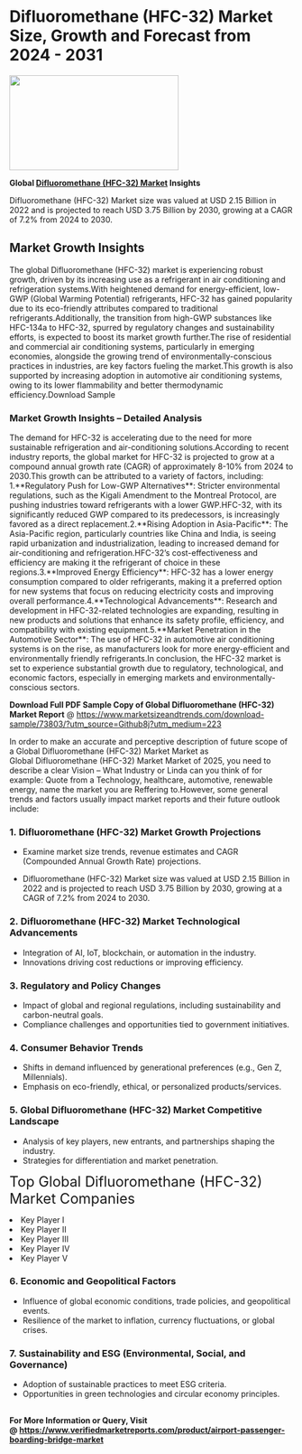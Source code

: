 <H1>Difluoromethane (HFC-32) Market Size, Growth and Forecast from 2024 - 2031</H1><img class="aligncenter size-medium wp-image-584254" src="https://thirdeyenews.in/wp-content/uploads/2024/09/Global-Market-Research-300x168.jpeg" alt="" width="300" height="168" /><p><strong>Global&nbsp;<a href="https://www.marketsizeandtrends.com/download-sample/73803/?utm_source=Github8j?utm_medium=223">Difluoromethane (HFC-32) Market</a> Insights</strong></p><p>Difluoromethane (HFC-32) Market size was valued at USD 2.15 Billion in 2022 and is projected to reach USD 3.75 Billion by 2030, growing at a CAGR of 7.2% from 2024 to 2030.</p><p><h2>Market Growth Insights</h2> The global Difluoromethane (HFC-32) market is experiencing robust growth, driven by its increasing use as a refrigerant in air conditioning and refrigeration systems.With heightened demand for energy-efficient, low-GWP (Global Warming Potential) refrigerants, HFC-32 has gained popularity due to its eco-friendly attributes compared to traditional refrigerants.Additionally, the transition from high-GWP substances like HFC-134a to HFC-32, spurred by regulatory changes and sustainability efforts, is expected to boost its market growth further.The rise of residential and commercial air conditioning systems, particularly in emerging economies, alongside the growing trend of environmentally-conscious practices in industries, are key factors fueling the market.This growth is also supported by increasing adoption in automotive air conditioning systems, owing to its lower flammability and better thermodynamic efficiency.Download Sample <h3>Market Growth Insights – Detailed Analysis</h3> The demand for HFC-32 is accelerating due to the need for more sustainable refrigeration and air-conditioning solutions.According to recent industry reports, the global market for HFC-32 is projected to grow at a compound annual growth rate (CAGR) of approximately 8-10% from 2024 to 2030.This growth can be attributed to a variety of factors, including: 1.**Regulatory Push for Low-GWP Alternatives**: Stricter environmental regulations, such as the Kigali Amendment to the Montreal Protocol, are pushing industries toward refrigerants with a lower GWP.HFC-32, with its significantly reduced GWP compared to its predecessors, is increasingly favored as a direct replacement.2.**Rising Adoption in Asia-Pacific**: The Asia-Pacific region, particularly countries like China and India, is seeing rapid urbanization and industrialization, leading to increased demand for air-conditioning and refrigeration.HFC-32’s cost-effectiveness and efficiency are making it the refrigerant of choice in these regions.3.**Improved Energy Efficiency**: HFC-32 has a lower energy consumption compared to older refrigerants, making it a preferred option for new systems that focus on reducing electricity costs and improving overall performance.4.**Technological Advancements**: Research and development in HFC-32-related technologies are expanding, resulting in new products and solutions that enhance its safety profile, efficiency, and compatibility with existing equipment.5.**Market Penetration in the Automotive Sector**: The use of HFC-32 in automotive air conditioning systems is on the rise, as manufacturers look for more energy-efficient and environmentally friendly refrigerants.In conclusion, the HFC-32 market is set to experience substantial growth due to regulatory, technological, and economic factors, especially in emerging markets and environmentally-conscious sectors.</p><p><span class=""><strong>Download Full PDF Sample Copy of Global Difluoromethane (HFC-32) Market Report</strong> @ <a href="https://www.marketsizeandtrends.com/download-sample/73803/?utm_source=Github8j?utm_medium=223" target="_blank">https://www.marketsizeandtrends.com/download-sample/73803/?utm_source=Github8j?utm_medium=223</a></span></p><p>In order to make an accurate and perceptive description of future scope of a Global&nbsp;Difluoromethane (HFC-32) Market Market as Global&nbsp;Difluoromethane (HFC-32) Market Market of 2025, you need to describe a clear Vision &ndash; What Industry or Linda can you think of for example: Quote from a Technology, healthcare, automotive, renewable energy, name the market you are Reffering to.However, some general trends and factors usually impact market reports and their future outlook include:</p><h3>1.&nbsp;<strong>Difluoromethane (HFC-32) Market Growth Projections</strong></h3><ul><li>Examine market size trends, revenue estimates and CAGR (Compounded Annual Growth Rate) projections.</li><li><p>Difluoromethane (HFC-32) Market size was valued at USD 2.15 Billion in 2022 and is projected to reach USD 3.75 Billion by 2030, growing at a CAGR of 7.2% from 2024 to 2030.</p></li></ul><h3>2.&nbsp;<strong>Difluoromethane (HFC-32) Market Technological Advancements</strong></h3><ul><li>Integration of AI, IoT, blockchain, or automation in the industry.</li><li>Innovations driving cost reductions or improving efficiency.</li></ul><h3>3.&nbsp;<strong>Regulatory and Policy Changes</strong></h3><ul><li>Impact of global and regional regulations, including sustainability and carbon-neutral goals.</li><li>Compliance challenges and opportunities tied to government initiatives.</li></ul><h3>4.&nbsp;<strong>Consumer Behavior Trends</strong></h3><ul><li>Shifts in demand influenced by generational preferences (e.g., Gen Z, Millennials).</li><li>Emphasis on eco-friendly, ethical, or personalized products/services.</li></ul><h3>5.&nbsp;<strong>Global Difluoromethane (HFC-32) Market Competitive Landscape</strong></h3><ul><li>Analysis of key players, new entrants, and partnerships shaping the industry.</li><li>Strategies for differentiation and market penetration.</li></ul><p data-pm-slice="1 1 []"><span style="color: inherit; font-family: inherit; font-size: 25px;">Top Global Difluoromethane (HFC-32) Market Companies</span></p><div class="" data-test-id=""><p><li>Key Player I</li><li> Key Player II</li><li> Key Player III</li><li> Key Player IV</li><li> Key Player V</li></p></div><h3>6.&nbsp;<strong>Economic and Geopolitical Factors</strong></h3><ul><li>Influence of global economic conditions, trade policies, and geopolitical events.</li><li>Resilience of the market to inflation, currency fluctuations, or global crises.</li></ul><h3>7.&nbsp;<strong>Sustainability and ESG (Environmental, Social, and Governance)</strong></h3><ul><li>Adoption of sustainable practices to meet ESG criteria.</li><li>Opportunities in green technologies and circular economy principles.</li></ul><h2><strong style="font-size: 14px;">For More Information or Query, Visit @&nbsp;</strong><a style="background-color: #ffffff; font-size: 14px;" href="https://www.marketsizeandtrends.com/report/difluoromethane-hfc-32-market/" target="_blank">https://www.verifiedmarketreports.com/product/airport-passenger-boarding-bridge-market</a></h2>